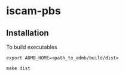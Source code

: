 # iscam-pbs

## Installation

To build executables

```
export ADMB_HOME=<path_to_admb/build/dist>

make dist
```
